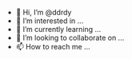 - 👋 Hi, I’m @ddrdy
- 👀 I’m interested in ...
- 🌱 I’m currently learning ...
- 💞️ I’m looking to collaborate on ...
- 📫 How to reach me ...

<!---
ddrdy/ddrdy is a ✨ special ✨ repository because its `README.md` (this file) appears on your GitHub profile.
You can click the Preview link to take a look at your changes.
--->
